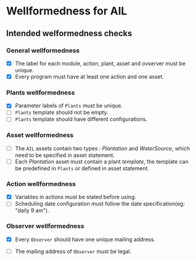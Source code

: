 # Wellformedness for AIL

## Intended welformedness checks

### General wellformedness

- [x] The label for each module, action, plant, asset and ovserver must be unique. 
- [x] Every program must have at least one action and one asset.

### Plants wellformedness
- [x] Parameter labels of `Plants` must be unique.
- [ ] `Plants` template should not be empty.
- [ ] `Plants` template should have different configurations.

### Asset wellformedness

- [ ] The `AIL` assets contain two types : *Plantation* and *WaterSource*, which need to be specified in asset statement.
- [ ] Each *Plantation* asset must contain a plant *template*, the template can be predefined in `Plants` or defined in asset statement. <!--or must have a template? -->

### Action wellformedness

- [x] Variables in actions must be stated before using.
- [ ] Scheduling date configuration must follow the date specification(eg: "daily 9 am"). 

### Observer wellformedness

- [x] Every `Observer` should have one unique mailing address.
- [ ] The mailing address of `Observer` must be legal.

